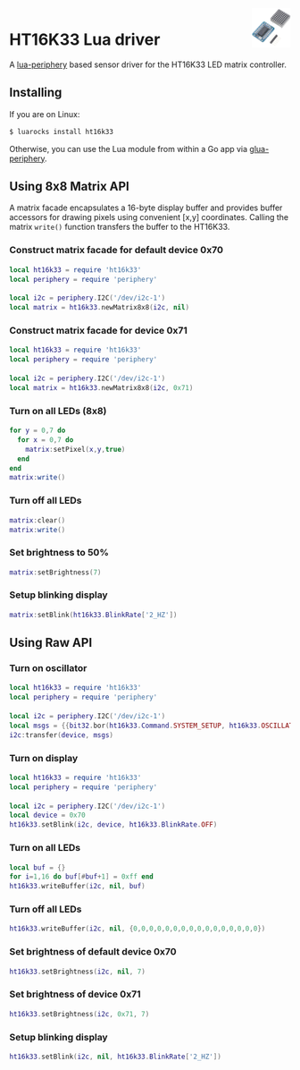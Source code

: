 <img align="right" src="ht16k33.png" width="70">

# HT16K33 Lua driver

A [lua-periphery](https://github.com/vsergeev/lua-periphery) based sensor driver for the HT16K33 LED matrix controller.

## Installing

If you are on Linux:

```sh
$ luarocks install ht16k33
```

Otherwise, you can use the Lua module from within a Go app via [glua-periphery](https://github.com/nubix-io/gluaperiphery).

## Using 8x8 Matrix API

A matrix facade encapsulates a 16-byte display buffer and provides buffer accessors for drawing pixels using convenient [x,y] coordinates. Calling the matrix `write()` function transfers the buffer to the HT16K33.

### Construct matrix facade for default device 0x70

```lua
local ht16k33 = require 'ht16k33'
local periphery = require 'periphery'

local i2c = periphery.I2C('/dev/i2c-1')
local matrix = ht16k33.newMatrix8x8(i2c, nil)
```

### Construct matrix facade for device 0x71

```lua
local ht16k33 = require 'ht16k33'
local periphery = require 'periphery'

local i2c = periphery.I2C('/dev/i2c-1')
local matrix = ht16k33.newMatrix8x8(i2c, 0x71)
```

### Turn on all LEDs (8x8)

```lua
for y = 0,7 do
  for x = 0,7 do
    matrix:setPixel(x,y,true)
  end
end
matrix:write()
```

### Turn off all LEDs

```lua
matrix:clear()
matrix:write()
```

### Set brightness to 50%

```lua
matrix:setBrightness(7)
```

### Setup blinking display

```lua
matrix:setBlink(ht16k33.BlinkRate['2_HZ'])
```

## Using Raw API

### Turn on oscillator

```lua
local ht16k33 = require 'ht16k33'
local periphery = require 'periphery'

local i2c = periphery.I2C('/dev/i2c-1')
local msgs = {{bit32.bor(ht16k33.Command.SYSTEM_SETUP, ht16k33.OSCILLATOR)}}
i2c:transfer(device, msgs)
```

### Turn on display

```lua
local ht16k33 = require 'ht16k33'
local periphery = require 'periphery'

local i2c = periphery.I2C('/dev/i2c-1')
local device = 0x70
ht16k33.setBlink(i2c, device, ht16k33.BlinkRate.OFF)
```

### Turn on all LEDs

```lua
local buf = {}
for i=1,16 do buf[#buf+1] = 0xff end
ht16k33.writeBuffer(i2c, nil, buf)
```

### Turn off all LEDs

```lua
ht16k33.writeBuffer(i2c, nil, {0,0,0,0,0,0,0,0,0,0,0,0,0,0,0,0})
```

### Set brightness of default device 0x70

```lua
ht16k33.setBrightness(i2c, nil, 7)
```

### Set brightness of device 0x71

```lua
ht16k33.setBrightness(i2c, 0x71, 7)
```

### Setup blinking display

```lua
ht16k33.setBlink(i2c, nil, ht16k33.BlinkRate['2_HZ'])
```
